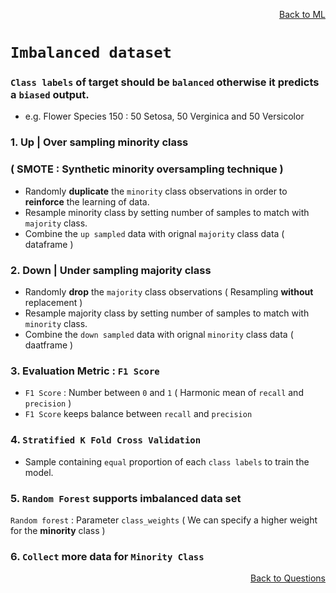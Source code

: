 <p align='right'><a align="right" href="https://github.com/KIRANKUMAR7296/Library/blob/main/Machine%20Learning/Machine%20Learning%20Models.md">Back to ML</a></p>

# `Imbalanced dataset`

### `Class labels` of target should be `balanced` otherwise it predicts a `biased` output.

- e.g. Flower Species 150 : 50 Setosa, 50 Verginica and 50 Versicolor

### 1. Up | Over sampling minority class 

### ( SMOTE : Synthetic minority oversampling technique )

- Randomly **duplicate** the `minority` class observations in order to **reinforce** the learning of data.
- Resample minority class by setting number of samples to match with `majority` class.
- Combine the `up sampled` data with orignal `majority` class data ( dataframe )

### 2. Down | Under sampling majority class
- Randomly **drop** the `majority` class observations ( Resampling **without** replacement )
- Resample majority class by setting number of samples to match with `minority` class.
- Combine the `down sampled` data with orignal `minority` class data ( daatframe )

### 3. Evaluation Metric :  `F1 Score`
- `F1 Score` : Number between `0` and `1` ( Harmonic mean of `recall` and `precision` )
- `F1 Score` keeps balance between `recall` and `precision`

### 4. `Stratified K Fold Cross Validation`
- Sample containing `equal` proportion of each `class labels` to train the model.  

### 5. `Random Forest` supports imbalanced data set

`Random forest` : Parameter `class_weights` ( We can specify a higher weight for the **minority** class )

### 6. `Collect` more data for `Minority Class`

<p align='right'><a align="right" href="https://github.com/KIRANKUMAR7296/Library/blob/main/Interview.md">Back to Questions</a></p>
